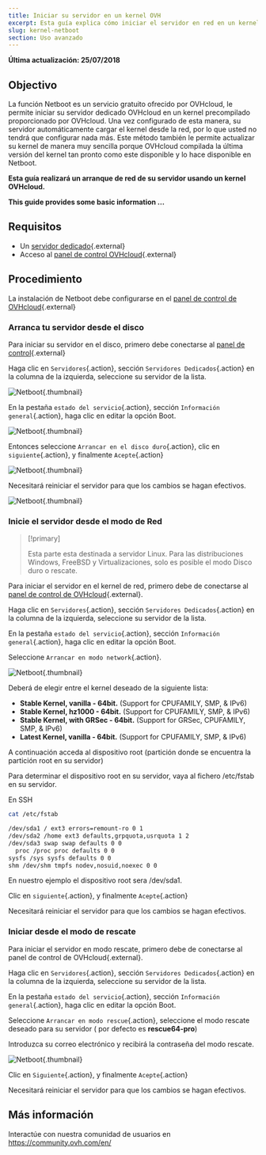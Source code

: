 ```yaml
---
title: Iniciar su servidor en un kernel OVH
excerpt: Esta guía explica cómo iniciar el servidor en red en un kernel OVH.
slug: kernel-netboot
section: Uso avanzado
---
```


**Última actualización: 25/07/2018**

## Objectivo

La función Netboot es un servicio gratuito ofrecido por OVHcloud, le permite iniciar su servidor dedicado OVHcloud en un kernel precompilado proporcionado por OVHcloud. Una vez configurado de esta manera, su servidor automáticamente cargar el kernel desde la red, por lo que usted no tendrá que configurar nada más. Este método también le permite actualizar su kernel de manera muy sencilla porque OVHcloud compilada la última versión del kernel tan pronto como este disponible y lo hace disponible en Netboot.

**Esta guía realizará un arranque de red de su servidor usando un kernel OVHcloud.**

**This guide provides some basic information ...**

## Requisitos

- Un [servidor dedicado](https://www.ovh.com/world/es/servidores_dedicados/){.external}
- Acceso al [panel de control OVHcloud](https://ca.ovh.com/auth/?action=gotomanager){.external}

## Procedimiento

La instalación de Netboot debe configurarse en el [panel de control de OVHcloud](https://ca.ovh.com/auth/?action=gotomanager){.external}

### Arranca tu servidor desde el disco

Para iniciar su servidor en el disco, primero debe conectarse al [panel de control](https://ca.ovh.com/auth/?action=gotomanager){.external}

Haga clic en `Servidores`{.action}, sección `Servidores Dedicados`{.action} en la columna de la izquierda, seleccione su servidor de la lista.

![Netboot](images/netboot-01_2020.png){.thumbnail}

En la pestaña `estado del servicio`{.action}, sección `Información general`{.action}, haga clic en editar la opción Boot.

![Netboot](images/netboot-02.png){.thumbnail}

Entonces seleccione `Arrancar en el disco duro`{.action}, clic en `siguiente`{.action}, y finalmente `Acepte`{.action}

![Netboot](images/netboot-03.png){.thumbnail}

Necesitará reiniciar el servidor para que los cambios se hagan efectivos.

![Netboot](images/netboot-04.png){.thumbnail}

### Inicie el servidor desde el modo de Red

> [!primary]
>
>Esta parte esta destinada a servidor Linux. Para las distribuciones Windows, FreeBSD y Virtualizaciones, solo es posible el modo Disco duro o rescate.
>

Para iniciar el servidor en el kernel de red, primero debe de conectarse al [panel de control de OVHcloud](https://ca.ovh.com/auth/?action=gotomanager/){.external}.

Haga clic en `Servidores`{.action}, sección `Servidores Dedicados`{.action} en la columna de la izquierda, seleccione su servidor de la lista.

En la pestaña `estado del servicio`{.action}, sección `Información general`{.action}, haga clic en editar la opción Boot.


Seleccione `Arrancar en modo network`{.action}.

![Netboot](images/netboot-05.png){.thumbnail}

Deberá de elegir entre el kernel deseado de la siguiente lista:

- **Stable Kernel, vanilla - 64bit.** (Support for CPUFAMILY, SMP, & IPv6)
- **Stable Kernel, hz1000 - 64bit.** (Support for CPUFAMILY, SMP, & IPv6)
- **Stable Kernel, with GRSec - 64bit.** (Support for GRSec, CPUFAMILY, SMP, & IPv6)
- **Latest Kernel, vanilla - 64bit.** (Support for CPUFAMILY, SMP, & IPv6)

A continuación acceda al dispositivo root (partición donde se encuentra la partición root en su servidor)

Para determinar el dispositivo root en su servidor, vaya al fichero /etc/fstab en su servidor.

En SSH

```sh
cat /etc/fstab

/dev/sda1 / ext3 errors=remount-ro 0 1
/dev/sda2 /home ext3 defaults,grpquota,usrquota 1 2
/dev/sda3 swap swap defaults 0 0
  proc /proc proc defaults 0 0
sysfs /sys sysfs defaults 0 0
shm /dev/shm tmpfs nodev,nosuid,noexec 0 0
```

En nuestro ejemplo el dispositivo root sera  /dev/sda1.

Clic en `siguiente`{.action}, y finalmente `Acepte`{.action}

Necesitará reiniciar el servidor para que los cambios se hagan efectivos.

### Iniciar desde el modo de rescate

Para iniciar el servidor en modo rescate, primero debe de conectarse al panel de control de OVHcloud{.external}.

Haga clic en `Servidores`{.action}, sección `Servidores Dedicados`{.action} en la columna de la izquierda, seleccione su servidor de la lista.

En la pestaña `estado del servicio`{.action}, sección `Información general`{.action}, haga clic en editar la opción Boot.

Seleccione `Arrancar en modo rescue`{.action}, seleccione el modo rescate deseado para su servidor ( por defecto es **rescue64-pro**)

Introduzca su correo electrónico y recibirá la contraseña del modo rescate.

![Netboot](images/netboot-06.png){.thumbnail}

Clic en `Siguiente`{.action}, y finalmente `Acepte`{.action}

Necesitará reiniciar el servidor para que los cambios se hagan efectivos.


## Más información

Interactúe con nuestra comunidad de usuarios en <https://community.ovh.com/en/>
